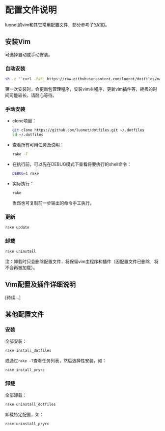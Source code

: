 # 配置文件说明

luonet的vim和其它常用配置文件，部分参考了[YARD](https://github.com/skwp/dotfiles)。

## 安装Vim

可选择自动或手动安装。

### 自动安装

```sh
sh -c "`curl -fsSL https://raw.githubusercontent.com/luonet/dotfiles/master/install`"
```

第一次安装时，会更新包管理程序，安装vim主程序，更新vim插件等，耗费的时间可能较长，请耐心等待。

### 手动安装

* clone项目：

  ```sh
  git clone https://github.com/luonet/dotfiles.git ~/.dotfiles
  cd ~/.dotfiles
  ```

* 查看所有可用任务及说明：

  ```sh
  rake -T
  ```

* 在执行前，可以先在DEBUG模式下查看将要执行的shell命令：

  ```sh
  DEBUG=1 rake
  ```

* 实际执行：

  ```sh
  rake
  ```

  当然也可复制前一步输出的命令手工执行。

### 更新

```sh
rake update
```

### 卸载

```sh
rake uninstall
```

注：卸载时只会删除配置文件，将保留vim主程序和插件（因配置文件已删除，将不会再被加载）。

## Vim配置及插件详细说明

[待续...]

## 其他配置文件

### 安装

全部安装：

```sh
rake install_dotfiles
```

或通过`rake -T`查看任务列表，然后选择性安装，如：

```sh
rake install_pryrc
```

### 卸载

全部卸载：

```sh
rake uninstall_dotfiles
```

卸载特定配置，如：

```sh
rake uninstall_pryrc
```
